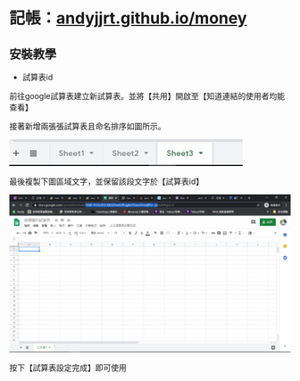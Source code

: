 # 記帳：[andyjjrt.github.io/money](http://andyjjrt.github.io/money "andyjjrt.github.io/money")

## 安裝教學

 

 - 試算表id

 前往google試算表建立新試算表。並將【共用】開啟至【知道連結的使用者均能查看】
 
 接著新增兩張張試算表且命名排序如圖所示。

![enter image description here](https://raw.githubusercontent.com/andyjjrt/money/master/tutor1.JPG)

最後複製下圖區域文字，並保留該段文字於【試算表id】

![enter image description here](https://raw.githubusercontent.com/andyjjrt/money/master/tutor2.png)

按下【試算表設定完成】即可使用
